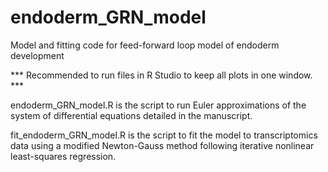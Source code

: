 # endoderm_GRN_model
Model and fitting code for feed-forward loop model of endoderm development

*** Recommended to run files in R Studio to keep all plots in one window. ***

endoderm_GRN_model.R is the script to run Euler approximations of the system of differential equations detailed in the manuscript.

fit_endoderm_GRN_model.R is the script to fit the model to transcriptomics data using a modified Newton-Gauss method following iterative nonlinear least-squares regression.
